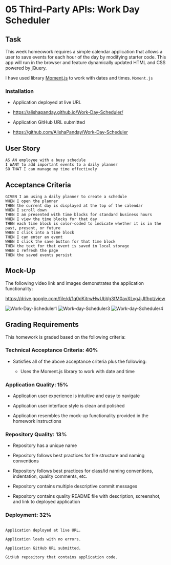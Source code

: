 # 05 Third-Party APIs: Work Day Scheduler

## Task

This week homeowork requires a  simple calendar application that allows a user to save events for each hour of the day by modifying starter code. This app will run in the browser and feature dynamically updated HTML and CSS powered by jQuery.

I have used library [Moment.js](https://momentjs.com/) to work with dates and times. `Moment.js` 

### Installation

* Application deployed at live URL

* https://alishapanday.github.io/Work-Day-Scheduler/

* Application GitHub URL submitted

* https://github.com/AlishaPanday/Work-Day-Scheduler 


## User Story

```
AS AN employee with a busy schedule
I WANT to add important events to a daily planner
SO THAT I can manage my time effectively
```


## Acceptance Criteria

```
GIVEN I am using a daily planner to create a schedule
WHEN I open the planner
THEN the current day is displayed at the top of the calendar
WHEN I scroll down
THEN I am presented with time blocks for standard business hours
WHEN I view the time blocks for that day
THEN each time block is color-coded to indicate whether it is in the past, present, or future
WHEN I click into a time block
THEN I can enter an event
WHEN I click the save button for that time block
THEN the text for that event is saved in local storage
WHEN I refresh the page
THEN the saved events persist
```


## Mock-Up

The following video link and images demonstrates the application functionality:

https://drive.google.com/file/d/1q0dKitrwHwUbVg3fM0avXLvgJjJIfhpt/view 

![Work-Day-Scheduler1](https://user-images.githubusercontent.com/72904217/101713221-31eb9d00-3ad2-11eb-8715-653f88d1d309.PNG)
![Work-day-Scheduler3](https://user-images.githubusercontent.com/72904217/101713225-33b56080-3ad2-11eb-95ac-b24641937138.PNG)
![Work-day-Scheduler4](https://user-images.githubusercontent.com/72904217/101713228-3617ba80-3ad2-11eb-9940-bbb5535f8109.PNG)







## Grading Requirements

This homework is graded based on the following criteria: 

### Technical Acceptance Criteria: 40%

* Satisfies all of the above acceptance criteria plus the following:

  * Uses the Moment.js library to work with date and time



### Application Quality: 15%

* Application user experience is intuitive and easy to navigate

* Application user interface style is clean and polished

* Application resembles the mock-up functionality provided in the homework instructions

### Repository Quality: 13%

* Repository has a unique name

* Repository follows best practices for file structure and naming conventions

* Repository follows best practices for class/id naming conventions, indentation, quality comments, etc.

* Repository contains multiple descriptive commit messages

* Repository contains quality README file with description, screenshot, and link to deployed application

### Deployment: 32%
```

Application deployed at live URL.

Application loads with no errors.

Application GitHub URL submitted.

GitHub repository that contains application code.
```
